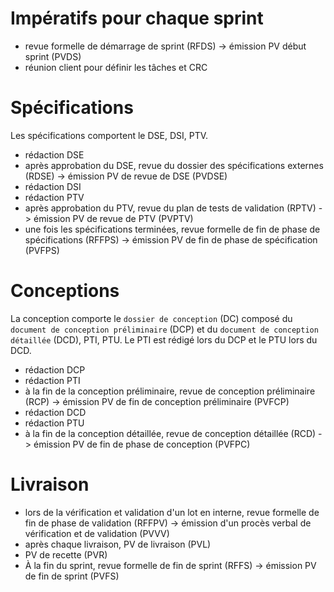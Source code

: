 Impératifs pour chaque sprint
===

- revue formelle de démarrage de sprint (RFDS) -> émission PV début sprint (PVDS)
- réunion client pour définir les tâches et CRC

# Spécifications
Les spécifications comportent le DSE, DSI, PTV.

- rédaction DSE
- après approbation du DSE, revue du dossier des spécifications externes (RDSE) -> émission PV de revue de DSE (PVDSE)
- rédaction DSI
- rédaction PTV
- après approbation du PTV, revue du plan de tests de validation (RPTV) -> émission PV de revue de PTV (PVPTV)
- une fois les spécifications terminées, revue formelle de fin de phase de spécifications (RFFPS) -> émission PV de fin de phase de spécification (PVFPS)

# Conceptions
La conception comporte le `dossier de conception` (DC) composé du `document de conception préliminaire` (DCP) et du `document de conception détaillée` (DCD), PTI, PTU. Le PTI est rédigé lors du DCP et le PTU lors du DCD.

- rédaction DCP
- rédaction PTI
- à la fin de la conception préliminaire, revue de conception préliminaire (RCP) -> émission PV de fin de conception préliminaire (PVFCP)
- rédaction DCD
- rédaction PTU
- à la fin de la conception détaillée, revue de conception détaillée (RCD) -> émission PV de fin de phase de conception (PVFPC)

# Livraison
- lors de la vérification et validation d'un lot en interne, revue formelle de fin de phase de validation (RFFPV) -> émission d'un procès verbal de vérification et de validation (PVVV)
- après chaque livraison, PV de livraison (PVL)
- PV de recette (PVR)
- À la fin du sprint, revue formelle de fin de sprint (RFFS) -> émission PV de fin de sprint (PVFS)

